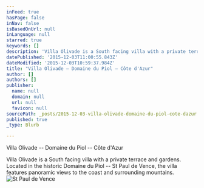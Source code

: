 ```yaml
---
inFeed: true
hasPage: false
inNav: false
isBasedOnUrl: null
inLanguage: null
starred: true
keywords: []
description: 'Villa Olivade is a South facing villa with a private terrace and gardens. Located in the historic Domaine du Piol – St Paul de Vence, the villa features panoramic views to the coast and surrounding mountains.'
datePublished: '2015-12-03T11:00:55.843Z'
dateModified: '2015-12-03T10:59:37.984Z'
title: "Villa Olivade – Domaine du Piol – Côte d'Azur"
author: []
authors: []
publisher:
  name: null
  domain: null
  url: null
  favicon: null
sourcePath: _posts/2015-12-03-villa-olivade-domaine-du-piol-cote-dazur.md
published: true
_type: Blurb

---
```

Villa Olivade -- Domaine du Piol -- Côte d'Azur

Villa Olivade is a South facing villa with a private terrace and gardens. Located in the historic Domaine du Piol -- St Paul de Vence, the villa features panoramic views to the coast and surrounding mountains.
![St Paul de Vence](https://the-grid-user-content.s3-us-west-2.amazonaws.com/02b7e614-2d89-4c12-8929-e4bb5dc80a1f.jpg)